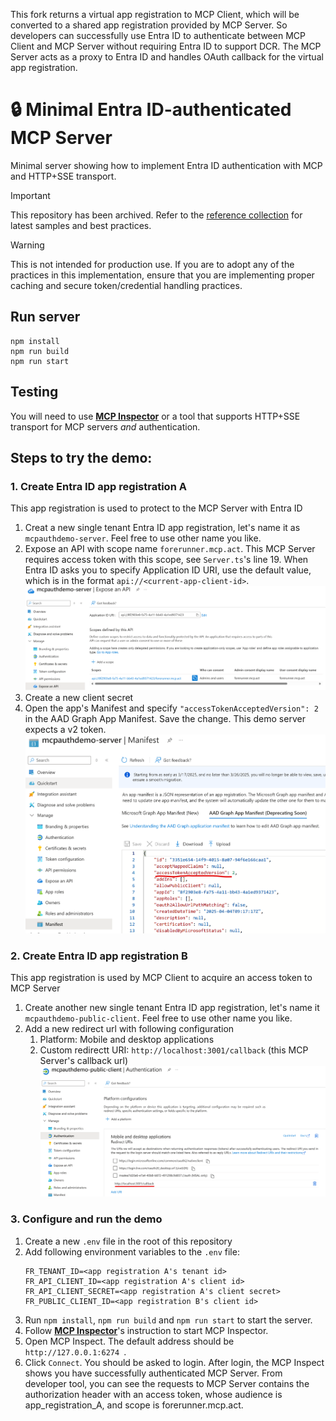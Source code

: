 This fork returns a virtual app registration to MCP Client, which will be converted to a shared app registration provided by MCP Server. So developers can successfully use Entra ID to authenticate between MCP Client and MCP Server without requiring Entra ID to support DCR. The MCP Server acts as a proxy to Entra ID and handles OAuth callback for the virtual app registration.



# 🔒 Minimal Entra ID-authenticated MCP Server

Minimal server showing how to implement Entra ID authentication with MCP and HTTP+SSE transport.

>[!IMPORTANT]
>This repository has been archived. Refer to the [reference collection](https://github.com/localden/mcp-auth-servers) for latest samples and best practices.

>[!WARNING]
>This is not intended for production use. If you are to adopt any of the practices in this implementation, ensure that you are implementing proper caching and secure token/credential handling practices.

## Run server

```
npm install
npm run build
npm run start
```

## Testing

You will need to use [**MCP Inspector**](https://github.com/modelcontextprotocol/inspector) or a tool that supports HTTP+SSE transport for MCP servers _and_ authentication.

## Steps to try the demo:

### 1. Create Entra ID app registration A

This app registration is used to protect to the MCP Server with Entra ID

1. Creat a new single tenant Entra ID app registration, let's name it as `mcpauthdemo-server`. Feel free to use other name you like.
1. Expose an API with scope name `forerunner.mcp.act`. This MCP Server requires access token with this scope, see `Server.ts`'s line 19. When Entra ID asks you to specify Application ID URI, use the default value, which is in the format `api://<current-app-client-id>`. ![](images/expose_api.png)
1. Create a new client secret
1. Open the app's Manifest and specify `"accessTokenAcceptedVersion": 2` in the AAD Graph App Manifest. Save the change. This demo server expects a v2 token. ![](images/config_token_version.png)

### 2. Create Entra ID app registration B

This app registration is used by MCP Client to acquire an access token to MCP Server

1. Create another new single tenant Entra ID app registration, let's name it `mcpauthdemo-public-client`. Feel free to use other name you like.
1. Add a new redirect url with following configuration
    1. Platform: Mobile and desktop applications
    1. Custom redirectt URI: `http://localhost:3001/callback` (this MCP Server's callback url)
    ![](images/config_redirect_uri.png)

### 3. Configure and run the demo

1. Create a new `.env` file in the root of this repository
1. Add following environment variables to the `.env` file:
    ``` env
    FR_TENANT_ID=<app registration A's tenant id>
    FR_API_CLIENT_ID=<app registration A's client id>
    FR_API_CLIENT_SECRET=<app registration A's client secret>
    FR_PUBLIC_CLIENT_ID=<app registration B's client id>
    ```
1. Run `npm install`, `npm run build` and `npm run start` to start the server.
1. Follow [**MCP Inspector**](https://github.com/modelcontextprotocol/inspector)'s instruction to start MCP Inspector.
1. Open MCP Inspect. The default address should be `http://127.0.0.1:6274 `.
1. Click `Connect`. You should be asked to login. After login, the MCP Inspect shows you have successfully authenticated MCP Server. From developer tool, you can see the requests to MCP Server contains the authorization header with an access token, whose audience is app_registration_A, and scope is forerunner.mcp.act.